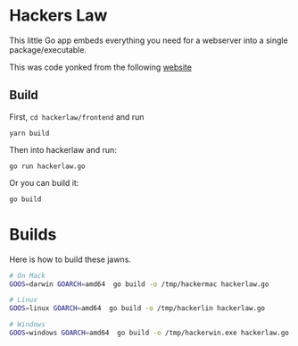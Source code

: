 # Hackers Law

This little Go app embeds everything you need for a webserver
into a single package/executable.

This was code yonked from the following [website](https://hackandsla.sh/posts/2021-06-18-embed-vuejs-in-go/#updates)
## Build

First, `cd hackerlaw/frontend` and run

`yarn build`

Then into hackerlaw and run:

`go run hackerlaw.go`

Or you can build it:

`go build`


# Builds

Here is how to build these jawns.

```bash
# On Mack
GOOS=darwin GOARCH=amd64  go build -o /tmp/hackermac hackerlaw.go 

# Linux
GOOS=linux GOARCH=amd64  go build -o /tmp/hackerlin hackerlaw.go 

# Windows
GOOS=windows GOARCH=amd64  go build -o /tmp/hackerwin.exe hackerlaw.go
```